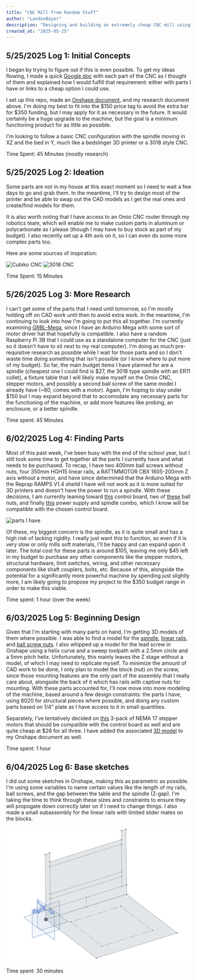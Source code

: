 ```yaml
---
title: "CNC Mill from Random Stuff"
author: "LandonBayer"
description: "Designing and building an extremely cheap CNC mill using as many random parts I have as possible to minimize cost"
created_at: "2025-05-25"
---
```


## **5/25/2025 Log 1: Initial Concepts**

I began by trying to figure out if this is even possible. To get my ideas flowing, I made a quick [Google doc](https://docs.google.com/document/d/1eDa18zaTmOcg4O9jXUVwCgunUB5oY8t1EJznX5E89rA/edit?usp=sharing ) with each part of the CNC as I thought of them and explained how I would fulfill that requirement: either with parts I have or links to a cheap option I could use.

I set up this repo, made an [Onshape document](https://cad.onshape.com/documents/fe491084e56455da2d5a649d/w/3d810b1fec2b376e1d8655d1/e/48dd41e2a4bf65c8f3ef253b?renderMode=0&uiState=683f1efbca486b0820284a82), and my research document above. I'm doing my best to fit into the $150 price tag to avoid the extra bar for $350 funding, but I may apply for it as necessary in the future. It would certainly be a huge upgrade to the machine, but the goal is a minimum functioning product for as little as possible. 

I'm looking to follow a basic CNC configuration with the spindle moving in XZ and the bed in Y, much like a bedslinger 3D printer or a 3018 style CNC.  

Time Spent: 45 Minutes (mostly research)

## **5/25/2025 Log 2: Ideation**

Some parts are not in my house at this exact moment so I need to wait a few days to go and grab them. In the meantime, I'll try to design most of the printer and be able to swap out the CAD models as I get the real ones and create/find models for them.

It is also worth noting that I have access to an Omio CNC router through my robotics team, which will enable me to make custom parts in aluminum or polycarbonate as I please (though I may have to buy stock as part of my budget). I also recently set up a 4th axis on it, so I can even do some more complex parts too.

Here are some sources of inspiration:

![Cubiko CNC](https://www.sainsmart.com/cdn/shop/files/Cubiko-12001.png?v=1741315636)
![3018 CNC](https://www.sainsmart.com/cdn/shop/files/4ee0482982cfa89bb4d1cff3333a55e6-_1.png?v=1694156155)

Time Spent: 15 Minutes

## **5/26/2025 Log 3: More Research**

I can't get some of the parts that I need until tomorrow, so I'm mostly holding off on CAD work until then to avoid extra work. In the meantime, I'm continuing to look into how I'm going to put this all together. I'm currently examining [GRBL-Mega](https://github.com/gnea/grbl-Mega), since I have an Arduino Mega with some sort of motor driver hat that hopefully is compatible. I also have a random Raspberry Pi 3B that I could use as a standalone computer for the CNC (just so it doesn't have to sit next to my real computer).
I'm doing as much pre-requisitve research as possible while I wait for those parts and so I don't waste time doing something that isn't possible (or I know where to put more of my budget). So far, the main budget items I have planned for are a spindle (cheapest one I could find is $27, the 3018 type spindle with an ER11 collet), a fixture table that I will likely make myself on the Omio CNC, stepper motors, and possibly a second ball screw of the same model I already have (~60, comes with a motor). Again, I'm hoping to stay under $150 but I may expand beyond that to accomodate any necessary parts for the functioning of the machine, or add more features like probing, an enclosure, or a better spindle.

Time spent: 45 Minutes

## **6/02/2025 Log 4: Finding Parts**

Most of this past week, I've been busy with the end of the school year, but I still took some time to get together all the parts I currently have and what needs to be purchased. To recap, I have two 400mm ball screws without nuts, four 350mm HGH15 linear rails, a RATTMMOTOR CBX 1605-200mm Z axis without a motor, and have since determined that the Arduino Mega with the Reprap RAMPS V1.4 sheild I have will not work as it is more suited for 3D printers and doesn't have the power to run a spindle. With these decisions, I am currently leaning toward [this](https://www.aliexpress.us/item/3256805662918330.html) control board, two of [these](https://www.aliexpress.us/item/3256807902881311.html) ball nuts, and finally [this](https://a.co/d/bSWRW8X) power supply and spindle combo, which I know will be compatible with the chosen control board.

![parts I have][parts]

[parts]: parts.jpg

Of these, my biggest concern is the spindle, as it is quite small and has a high risk of lacking rigidity. I really just want this to function, so even if it is very slow or only mills soft materials, I'll be happy and can expand upon it later. The total cost for these parts is around $105, leaving me only $45 left in my budget to purchase any other components like the stepper motors, structural hardware, limit switches, wiring, and other necessary components like shaft couplers, bolts, etc. Because of this, alongside the potential for a significantly more powerful machine by spending just slightly more, I am likely going to propose my project to the $350 budget range in order to make this viable.

Time spent: 1 hour (over the week)

## **6/03/2025 Log 5: Beginning Design**

Given that I'm starting with many parts on hand, I'm getting 3D models of them where possible. I was able to find a model for the [spindle](https://www.thingiverse.com/thing:4856147), [linear rails](https://grabcad.com/library/hgh15ca-hgr15r-1), and [ball screw nuts](https://grabcad.com/library/sfu1204-ballscrew-nut-22mm-1). I also whipped up a model for the lead screw in Onshape using a helix curve and a sweep toolpath with a 2.5mm circle and a 5mm pitch helix. Unfortunately, this mainly leaves the Z stage without a model, of which I may need to replicate myself. To minimize the amount of CAD work to be done, I only plan to model the block (nut) on the screw, since those mounting features are the only part of the assembly that I really care about, alongside the back of it which has rails with captive nuts for mounting. With these parts accounted for, I'll now move into more modeling of the machine, based around a few design constraints: the parts I have, using 8020 for structural pieces where possible, and doing any custom parts based on 1/4" plate as I have access to it in small quantities.

Separately, I've tentatively decided on [this](https://a.co/d/2pTGfU2) 3-pack of NEMA 17 stepper motors that should be compatible with the control board as well and are quite cheap at $26 for all three. I have added the associated [3D model](https://grabcad.com/library/nema-17-17he15-1504s-1) to my Onshape document as well.

Time spent: 1 hour

## **6/04/2025 Log 6: Base sketches**

I did out some sketches in Onshape, making this as parametric as possible. I'm using some variables to name certain values like the length of my rails, ball screws, and the gap between the table and the spindle (Z-gap). I'm taking the time to think through these sizes and constraints to ensure they will propogate down correctly later on if I need to change things. I also made a small subassembly for the linear rails with limited slider mates on the blocks.

![onshape][def]

[def]: onsh.png

Time spent: 30 minutes